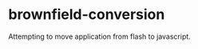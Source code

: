 brownfield-conversion
=====================

Attempting to move application from flash to javascript.
